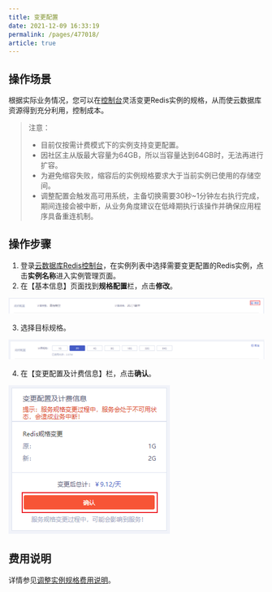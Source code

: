 ```yaml
---
title: 变更配置
date: 2021-12-09 16:33:19
permalink: /pages/477018/
article: true
---
```


## 操作场景

根据实际业务情况，您可以在[控制台](https://console.capitalonline.net/dbinstances)灵活变更Redis实例的规格，从而使云数据库资源得到充分利用，控制成本。

> 注意：
>
> - 目前仅按需计费模式下的实例支持变更配置。
> - 因社区主从版最大容量为64GB，所以当容量达到64GB时，无法再进行扩容。
> - 为避免缩容失败，缩容后的实例规格要求大于当前实例已使用的存储空间。
> - 调整配置会触发高可用系统，主备切换需要30秒~1分钟左右执行完成，期间连接会被中断，从业务角度建议在低峰期执行该操作并确保应用程序具备重连机制。

## 操作步骤

1. 登录[云数据库Redis控制台](https://console.capitalonline.net/dbinstances)，在实例列表中选择需要变更配置的Redis实例，点击**实例名称**进入实例管理页面。
2. 在【基本信息】页面找到**规格配置**栏，点击**修改**。

![008](../../pics/008-16390403562341.png)

3. 选择目标规格。

![009](../../pics/009.png)

4. 在【变更配置及计费信息】栏，点击**确认**。

![10](../../pics/10.png)

## 费用说明

详情参见[调整实例规格费用说明](./../../03.购买指南/03.调整实例规格费用说明.md)。


